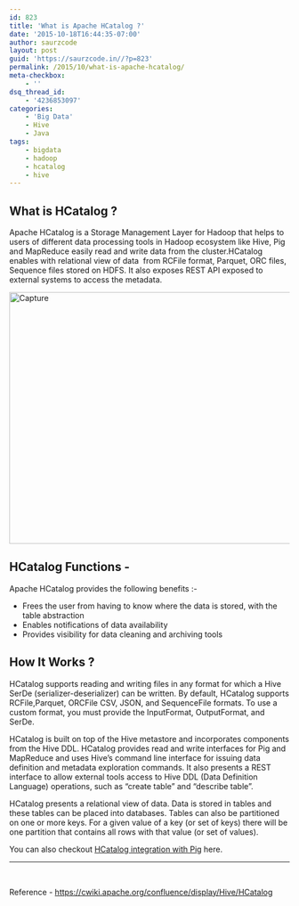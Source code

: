 ```yaml
---
id: 823
title: 'What is Apache HCatalog ?'
date: '2015-10-18T16:44:35-07:00'
author: saurzcode
layout: post
guid: 'https://saurzcode.in//?p=823'
permalink: /2015/10/what-is-apache-hcatalog/
meta-checkbox:
    - ''
dsq_thread_id:
    - '4236853097'
categories:
    - 'Big Data'
    - Hive
    - Java
tags:
    - bigdata
    - hadoop
    - hcatalog
    - hive
---
```


<h2><strong>What is HCatalog ?</strong></h2>
Apache HCatalog is a Storage Management Layer for Hadoop that helps to users of different data processing tools in Hadoop ecosystem like Hive, Pig and MapReduce easily read and write data from the cluster.HCatalog enables with relational view of data  from RCFile format, Parquet, ORC files, Sequence files stored on HDFS. It also exposes REST API exposed to external systems to access the metadata.<!--more-->

<a href="https://saurzcode.in//wp-content/uploads/2015/10/Capture.png"><img class="aligncenter wp-image-968 size-full" src="https://saurzcode.in//wp-content/uploads/2015/10/Capture.png" alt="Capture" width="746" height="452" /></a>
<h2><strong>HCatalog Functions -</strong></h2>
Apache HCatalog provides the following benefits :-
<ul>
	<li>Frees the user from having to know where the data is stored, with the table abstraction</li>
	<li>Enables notifications of data availability</li>
	<li>Provides visibility for data cleaning and archiving tools</li>
</ul>
<div class="grid">
<div class="col-3-4 maincontent">
<h2>How It Works ?</h2>
HCatalog supports reading and writing files in any format for which a Hive SerDe (serializer-deserializer) can be written. By default, HCatalog supports RCFile,Parquet, ORCFile CSV, JSON, and SequenceFile formats. To use a custom format, you must provide the InputFormat, OutputFormat, and SerDe.

HCatalog is built on top of the Hive metastore and incorporates components from the Hive DDL. HCatalog provides read and write interfaces for Pig and MapReduce and uses Hive’s command line interface for issuing data definition and metadata exploration commands. It also presents a REST interface to allow external tools access to Hive DDL (Data Definition Language) operations, such as “create table” and “describe table”.

HCatalog presents a relational view of data. Data is stored in tables and these tables can be placed into databases. Tables can also be partitioned on one or more keys. For a given value of a key (or set of keys) there will be one partition that contains all rows with that value (or set of values).

</div>
You can also checkout <a href="https://saurzcode.in//2015/01/use-hcatalog-pig/">HCatalog integration with Pig</a> here.

<hr />

</div>
&nbsp;

Reference - https://cwiki.apache.org/confluence/display/Hive/HCatalog
